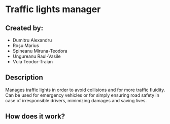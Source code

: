 # Traffic lights manager
## Created by:
- Dumitru Alexandru
- Roșu Marius
- Spineanu Miruna-Teodora
- Ungureanu Raul-Vasile
- Vuia Teodor-Traian

## Description
Manages traffic lights in order to avoid collisions and for more traffic fluidity. Can be used for emergency vehicles or for simply ensuring road safety in case of irresponsible drivers, minimizing damages and saving lives.

## How does it work?



